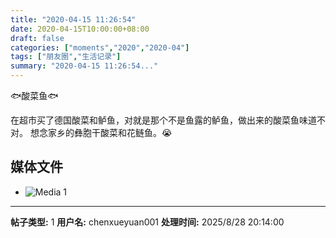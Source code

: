 ```yaml
---
title: "2020-04-15 11:26:54"
date: 2020-04-15T10:00:00+08:00
draft: false
categories: ["moments","2020","2020-04"]
tags: ["朋友圈","生活记录"]
summary: "2020-04-15 11:26:54..."
---
```


🐟酸菜鱼🐟

在超市买了德国酸菜和鲈鱼，对就是那个不是鱼露的鲈鱼，做出来的酸菜鱼味道不对。
想念家乡的彝胞干酸菜和花鲢鱼。😭

## 媒体文件

- ![Media 1](/Moments/photos/2020-04-15/202004151126540.jpg)

---

**帖子类型:** 1
**用户名:** chenxueyuan001
**处理时间:** 2025/8/28 20:14:00